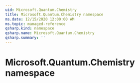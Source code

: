 ```yaml
---
uid: Microsoft.Quantum.Chemistry
title: Microsoft.Quantum.Chemistry namespace
ms.date: 12/15/2020 12:00:00 AM
ms.topic: managed-reference
qsharp.kind: namespace
qsharp.name: Microsoft.Quantum.Chemistry
qsharp.summary: ''
---
```


# Microsoft.Quantum.Chemistry namespace



